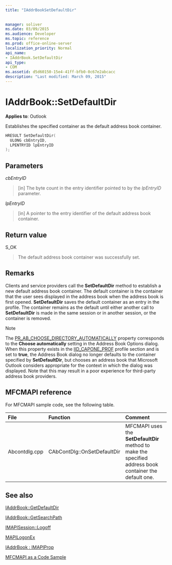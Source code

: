 ```yaml
---
title: "IAddrBookSetDefaultDir"
 
 
manager: soliver
ms.date: 03/09/2015
ms.audience: Developer
ms.topic: reference
ms.prod: office-online-server
localization_priority: Normal
api_name:
- IAddrBook.SetDefaultDir
api_type:
- COM
ms.assetid: d5d60150-15e4-41ff-bfb0-0c67e2abcacc
description: "Last modified: March 09, 2015"
---
```


# IAddrBook::SetDefaultDir

  
  
**Applies to**: Outlook 
  
Establishes the specified container as the default address book container.
  
```cpp
HRESULT SetDefaultDir(
  ULONG cbEntryID,
  LPENTRYID lpEntryID
);
```

## Parameters

 _cbEntryID_
  
> [in] The byte count in the entry identifier pointed to by the  _lpEntryID_ parameter. 
    
 _lpEntryID_
  
> [in] A pointer to the entry identifier of the default address book container.
    
## Return value

S_OK 
  
> The default address book container was successfully set.
    
## Remarks

Clients and service providers call the **SetDefaultDir** method to establish a new default address book container. The default container is the container that the user sees displayed in the address book when the address book is first opened. **SetDefaultDir** saves the default container as an entry in the profile. The container remains as the default until either another call to **SetDefaultDir** is made in the same session or in another session, or the container is removed. 
  
> [!NOTE]
> The [PR_AB_CHOOSE_DIRECTORY_AUTOMATICALLY](pidtagaddressbookchoosedirectoryautomatically-canonical-property.md) property corresponds to the **Choose automatically** setting in the Address Book Options dialog. When this property exists in the [IID_CAPONE_PROF](http://msdn.microsoft.com/library/281aabc3-9656-299c-4c78-7733dc71050a%28Office.15%29.aspx) profile section and is set to **true**, the Address Book dialog no longer defaults to the container specified by **SetDefaultDir**, but chooses an address book that Microsoft Outlook considers appropriate for the context in which the dialog was displayed. Note that this may result in a poor experience for third-party address book providers. 
  
## MFCMAPI reference

For MFCMAPI sample code, see the following table.
  
|**File**|**Function**|**Comment**|
|:-----|:-----|:-----|
|Abcontdlg.cpp  <br/> |CAbContDlg::OnSetDefaultDir  <br/> |MFCMAPI uses the **SetDefaultDir** method to make the specified address book container the default one.  <br/> |
   
## See also



[IAddrBook::GetDefaultDir](iaddrbook-getdefaultdir.md)
  
[IAddrBook::GetSearchPath](iaddrbook-getsearchpath.md)
  
[IMAPISession::Logoff](imapisession-logoff.md)
  
[MAPILogonEx](mapilogonex.md)
  
[IAddrBook : IMAPIProp](iaddrbookimapiprop.md)


[MFCMAPI as a Code Sample](mfcmapi-as-a-code-sample.md)

